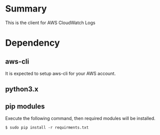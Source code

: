 # Summary

This is the client for AWS CloudWatch Logs

# Dependency

## aws-cli  
It is expected to setup aws-cli for your AWS account.
## python3.x  
## pip modules
Execute the following command, then required modules will be installed.
```
$ sudo pip install -r requirments.txt
```
